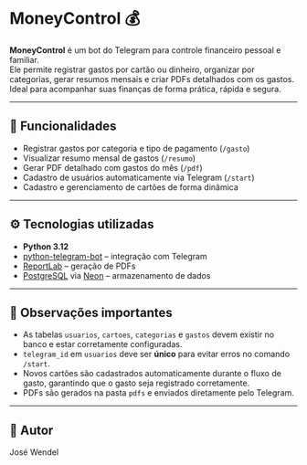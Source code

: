 # MoneyControl 💰

**MoneyControl** é um bot do Telegram para controle financeiro pessoal e familiar.  
Ele permite registrar gastos por cartão ou dinheiro, organizar por categorias, gerar resumos mensais e criar PDFs detalhados com os gastos.  
Ideal para acompanhar suas finanças de forma prática, rápida e segura.

---

## 🚀 Funcionalidades
- Registrar gastos por categoria e tipo de pagamento (`/gasto`)  
- Visualizar resumo mensal de gastos (`/resumo`)  
- Gerar PDF detalhado com gastos do mês (`/pdf`)  
- Cadastro de usuários automaticamente via Telegram (`/start`)  
- Cadastro e gerenciamento de cartões de forma dinâmica  

---

## ⚙️ Tecnologias utilizadas
- **Python 3.12**  
- [python-telegram-bot](https://python-telegram-bot.org/) – integração com Telegram  
- [ReportLab](https://www.reportlab.com/) – geração de PDFs  
- [PostgreSQL](https://www.postgresql.org/) via [Neon](https://neon.tech/) – armazenamento de dados  

---

## 📌 Observações importantes
- As tabelas `usuarios`, `cartoes`, `categorias` e `gastos` devem existir no banco e estar corretamente configuradas.  
- `telegram_id` em `usuarios` deve ser **único** para evitar erros no comando `/start`.  
- Novos cartões são cadastrados automaticamente durante o fluxo de gasto, garantindo que o gasto seja registrado corretamente.  
- PDFs são gerados na pasta `pdfs` e enviados diretamente pelo Telegram.  

---

## 👤 Autor
José Wendel
